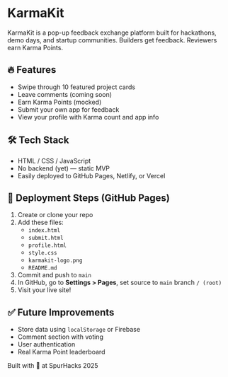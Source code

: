 # KarmaKit

KarmaKit is a pop-up feedback exchange platform built for hackathons, demo days, and startup communities. Builders get feedback. Reviewers earn Karma Points.

## 🔥 Features
- Swipe through 10 featured project cards
- Leave comments (coming soon)
- Earn Karma Points (mocked)
- Submit your own app for feedback
- View your profile with Karma count and app info

## 🛠 Tech Stack
- HTML / CSS / JavaScript
- No backend (yet) — static MVP
- Easily deployed to GitHub Pages, Netlify, or Vercel

## 🚀 Deployment Steps (GitHub Pages)
1. Create or clone your repo
2. Add these files:
   - `index.html`
   - `submit.html`
   - `profile.html`
   - `style.css`
   - `karmakit-logo.png`
   - `README.md`
3. Commit and push to `main`
4. In GitHub, go to **Settings > Pages**, set source to `main` branch `/ (root)`
5. Visit your live site!

## ✅ Future Improvements
- Store data using `localStorage` or Firebase
- Comment section with voting
- User authentication
- Real Karma Point leaderboard

Built with 💛 at SpurHacks 2025
